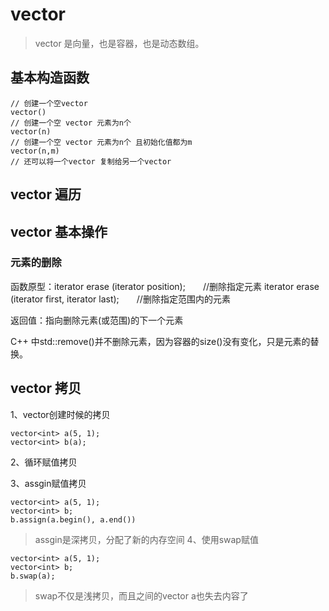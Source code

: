 # vector

> vector 是向量，也是容器，也是动态数组。

## 基本构造函数

```
// 创建一个空vector
vector()
// 创建一个空 vector 元素为n个
vector(n)
// 创建一个空 vector 元素为n个 且初始化值都为m
vector(n,m)
// 还可以将一个vector 复制给另一个vector
```

## vector 遍历

## vector 基本操作

### 元素的删除
函数原型：iterator erase (iterator position);　　//删除指定元素
iterator erase (iterator first, iterator last);　　//删除指定范围内的元素

返回值：指向删除元素(或范围)的下一个元素

C++ 中std::remove()并不删除元素，因为容器的size()没有变化，只是元素的替换。

## vector 拷贝

1、vector创建时候的拷贝
```
vector<int> a(5, 1);
vector<int> b(a);
```
2、循环赋值拷贝

3、assgin赋值拷贝
```
vector<int> a(5, 1);
vector<int> b;
b.assign(a.begin(), a.end())
```
> assgin是深拷贝，分配了新的内存空间
4、使用swap赋值
```
vector<int> a(5, 1);
vector<int> b;
b.swap(a);
```
> swap不仅是浅拷贝，而且之间的vector<int> a也失去内容了